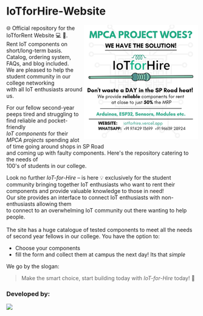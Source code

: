 # IoTforHire-Website

  <img align="right" top="500" height="300" width="300" alt="POSTER" src="./public/assets/img/poster.jpg">
🌐 Official repository for the IoTforRent Website 💻 📱. 
<br>
Rent IoT components on short/long-term basis. 
<br>
Catalog, ordering system, FAQs, and blog included.
<br>
We are pleased to help the student community in our college networking
<br>
with all IoT enthusiasts around us.

For our fellow second-year peeps tired and struggling to find reliable and pocket-friendly <br>
*IoT components* for their *MPCA projects* spending alot of time going around shops in SP Road<br>
 and coming up with faulty components. Here's the repository catering to the needs of <br>
 100's of students in our college.

Look no further *IoT-for-Hire* – is here 💡 exclusively for the student community bringing together IoT enthusiasts who want to rent their components and provide valuable knowledge to those in need!<br>
 Our site provides an interface to connect IoT enthusiasts with non-enthusiasts allowing them <br>
 to connect to an overwhelming IoT community out there wanting to help people.
<br>
<br>
The site has a huge catalogue of tested components to meet all the needs of second year fellows in our college. 
You have the option to:
- Choose your components 
- fill the form and collect them at campus the next day! Its that *simple*

We go by the slogan: 
> Make the smart choice, start building today with *IoT-for-Hire* today! 💪

### Developed by:
<a href="https://github.com/SarthakSKumar/IoTforHire-Website/graphs/contributors">
  <img src="https://contrib.rocks/image?repo=SarthakSKumar/IoTforHire-Website" />
</a>

